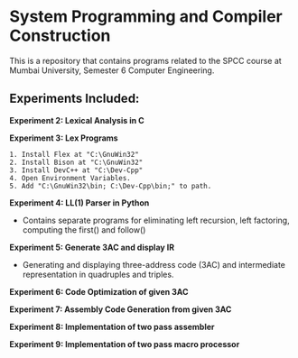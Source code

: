 # System Programming and Compiler Construction

This is a repository that contains programs related to the SPCC course at Mumbai University, Semester 6 Computer Engineering. 
## Experiments Included:

 **Experiment 2: Lexical Analysis in C**

 **Experiment 3: Lex Programs**

    1. Install Flex at "C:\GnuWin32"
    2. Install Bison at "C:\GnuWin32"
    3. Install DevC++ at "C:\Dev-Cpp"
    4. Open Environment Variables.
    5. Add "C:\GnuWin32\bin; C:\Dev-Cpp\bin;" to path.


 **Experiment 4: LL(1) Parser in Python**
   - Contains separate programs for eliminating left recursion, left factoring, computing the first() and follow()

 **Experiment 5: Generate 3AC and display IR**
   - Generating and displaying three-address code (3AC) and intermediate representation in quadruples and triples.

 **Experiment 6: Code Optimization of given 3AC**

 **Experiment 7: Assembly Code Generation from given 3AC**

 **Experiment 8: Implementation of two pass assembler**

 **Experiment 9: Implementation of two pass macro processor**


